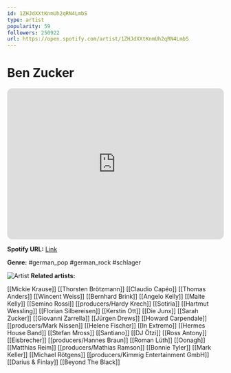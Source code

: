 ```yaml
---
id: 1ZHJdXXtKnmUh2qRN4LmbS
type: artist
popularity: 59
followers: 250922
url: https://open.spotify.com/artist/1ZHJdXXtKnmUh2qRN4LmbS
---
```

# Ben Zucker

<iframe style="border-radius:12px" src="https://open.spotify.com/embed/artist/1ZHJdXXtKnmUh2qRN4LmbS" width="100%" height="352" frameBorder="0" allowfullscreen="" allow="autoplay; clipboard-write; encrypted-media; fullscreen; picture-in-picture" loading="lazy"></iframe>

**Spotify URL:** [Link](https://open.spotify.com/artist/1ZHJdXXtKnmUh2qRN4LmbS)

**Genre:**  #german_pop #german_rock #schlager

![Artist](https://i.scdn.co/image/ab6761610000e5eb97609792055ba27408cf7eaf)
**Related artists:**

[[Mickie Krause]]
[[Thorsten Brötzmann]]
[[Claudio Capéo]]
[[Thomas Anders]]
[[Wincent Weiss]]
[[Bernhard Brink]]
[[Angelo Kelly]]
[[Maite Kelly]]
[[Semino Rossi]]
[[producers/Hardy Krech]]
[[Sotiria]]
[[Hartmut Wessling]]
[[Florian Silbereisen]]
[[Kerstin Ott]]
[[Die Junx]]
[[Sarah Zucker]]
[[Giovanni Zarrella]]
[[Jürgen Drews]]
[[Howard Carpendale]]
[[producers/Mark Nissen]]
[[Helene Fischer]]
[[In Extremo]]
[[Hermes House Band]]
[[Stefan Mross]]
[[Santiano]]
[[DJ Ötzi]]
[[Ross Antony]]
[[Eisbrecher]]
[[producers/Hannes Braun]]
[[Roman Lüth]]
[[Oonagh]]
[[Matthias Reim]]
[[producers/Mathias Ramson]]
[[Bonnie Tyler]]
[[Mark Keller]]
[[Michael Rötgens]]
[[producers/Kimmig Entertainment GmbH]]
[[Darius & Finlay]]
[[Beyond The Black]]
